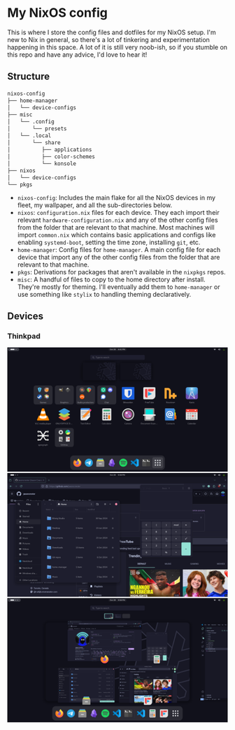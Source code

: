 # My NixOS config
This is where I store the config files and dotfiles for my NixOS setup. I'm new to Nix in general, so there's a lot of tinkering and experimentation happening in this space.
A lot of it is still very noob-ish, so if you stumble on this repo and have any advice, I'd love to hear it!

## Structure
```console
nixos-config
├── home-manager
│   └── device-configs
├── misc
│   └── .config
│       └── presets
│   └── .local
│       └── share
│          ├── applications
│          ├── color-schemes
│          └── konsole
├── nixos
│   └── device-configs
└── pkgs
```
- `nixos-config`: Includes the main flake for all the NixOS devices in my fleet, my wallpaper, and all the sub-directories below.
- `nixos`: `configuration.nix` files for each device. They each import their relevant `hardware-configuration.nix` and any of the other config files from the folder that are relevant to that machine. Most machines will import `common.nix` which contains basic applications and configs like enabling `systemd-boot`, setting the time zone, installing `git`, etc.
- `home-manager`: Config files for `home-manager`. A main config file for each device that import any of the other config files from the folder that are relevant to that machine.
- `pkgs`: Derivations for packages that aren't available in the `nixpkgs` repos.
- `misc`: A handful of files to copy to the home directory after install. They're mostly for theming. I'll eventually add them to `home-manager` or use something like `stylix` to handling theming declaratively.

## Devices
### Thinkpad
![Gnome menu](./screenshots/gnome-menu.png)
![Gnome in use](./screenshots/gnome-in-use.png)
![Gnome overview](./screenshots/gnome-overview.png)
